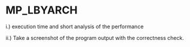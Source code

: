 # MP_LBYARCH

i.) execution time and short analysis of the performance

ii.) Take a screenshot of the program output with the correctness check.

